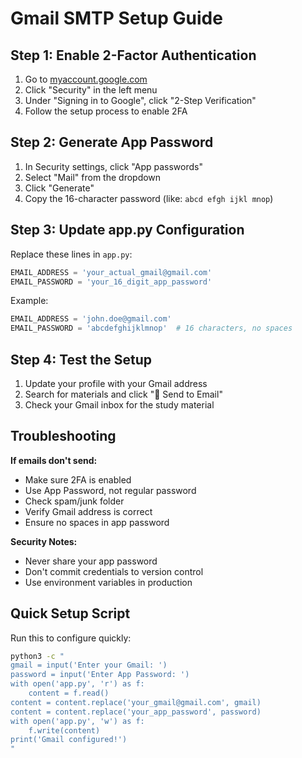 # Gmail SMTP Setup Guide

## Step 1: Enable 2-Factor Authentication
1. Go to [myaccount.google.com](https://myaccount.google.com)
2. Click "Security" in the left menu
3. Under "Signing in to Google", click "2-Step Verification"
4. Follow the setup process to enable 2FA

## Step 2: Generate App Password
1. In Security settings, click "App passwords"
2. Select "Mail" from the dropdown
3. Click "Generate"
4. Copy the 16-character password (like: `abcd efgh ijkl mnop`)

## Step 3: Update app.py Configuration
Replace these lines in `app.py`:

```python
EMAIL_ADDRESS = 'your_actual_gmail@gmail.com'
EMAIL_PASSWORD = 'your_16_digit_app_password'
```

Example:
```python
EMAIL_ADDRESS = 'john.doe@gmail.com'
EMAIL_PASSWORD = 'abcdefghijklmnop'  # 16 characters, no spaces
```

## Step 4: Test the Setup
1. Update your profile with your Gmail address
2. Search for materials and click "📧 Send to Email"
3. Check your Gmail inbox for the study material

## Troubleshooting

**If emails don't send:**
- Make sure 2FA is enabled
- Use App Password, not regular password
- Check spam/junk folder
- Verify Gmail address is correct
- Ensure no spaces in app password

**Security Notes:**
- Never share your app password
- Don't commit credentials to version control
- Use environment variables in production

## Quick Setup Script
Run this to configure quickly:

```bash
python3 -c "
gmail = input('Enter your Gmail: ')
password = input('Enter App Password: ')
with open('app.py', 'r') as f:
    content = f.read()
content = content.replace('your_gmail@gmail.com', gmail)
content = content.replace('your_app_password', password)
with open('app.py', 'w') as f:
    f.write(content)
print('Gmail configured!')
"
```